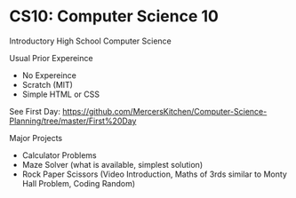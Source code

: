 # CS10: Computer Science 10
Introductory High School Computer Science

Usual Prior Expereince
- No Expereince
- Scratch (MIT)
- Simple HTML or CSS

See First Day: https://github.com/MercersKitchen/Computer-Science-Planning/tree/master/First%20Day

Major Projects
- Calculator Problems
- Maze Solver (what is available, simplest solution)
- Rock Paper Scissors (Video Introduction, Maths of 3rds similar to Monty Hall Problem, Coding Random)
